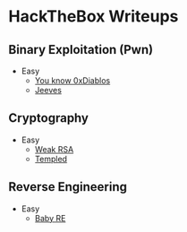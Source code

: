 # HackTheBox Writeups
## Binary Exploitation (Pwn)
* Easy
  * [You know 0xDiablos](https://johnryanlambert.github.io/writeups/hackthebox/pwn/0xDiablos/0xDiablos.html)
  * [Jeeves](./CTF_Writeups/blob/main/hackthebox/pwn/jeeves.md)
## Cryptography
* Easy
  * [Weak RSA](https://johnryanlambert.github.io/writeups/hackthebox/cryptography/weak_rsa/weak_rsa.html)
  * [Templed](https://johnryanlambert.github.io/writeups/hackthebox/cryptography/Templed/Templed.html)
## Reverse Engineering
* Easy
  * [Baby RE](https://johnryanlambert.github.io/writeups/hackthebox/reversing/BabyRE/BabyRE.html)

